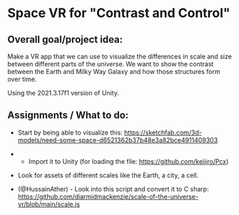 # Space VR for "Contrast and Control"

## Overall goal/project idea: 

Make a VR app that we can use to visualize the differences in scale and size between different parts of the universe. We want to show the contrast between the Earth and Milky Way Galaxy and how those structures form over time. 

Using the 2021.3.17f1 version of Unity.

## Assignments / What to do:
* Start by being able to visualize this: https://sketchfab.com/3d-models/need-some-space-d6521362b37b48e3a82bce4911409303 
* * Import it to Unity (for loading the file: https://github.com/keijiro/Pcx) 

* Look for assets of different scales like the Earth, a city, a cell. 

* (@HussainAther) - Look into this script and convert it to C sharp: https://github.com/diarmidmackenzie/scale-of-the-universe-vr/blob/main/scale.js
